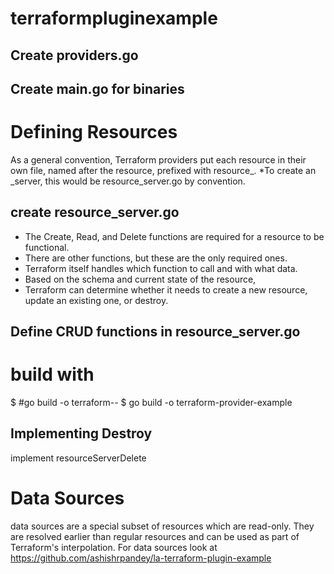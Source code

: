 # terraformpluginexample

## Create providers.go

## Create main.go for binaries



# Defining Resources

As a general convention, Terraform providers put each resource in their own file, named after the resource, prefixed with resource_. 
*To create an <provider-name>_server, this would be resource_server.go by convention.

## create resource_server.go

* The Create, Read, and Delete functions are required for a resource to be functional. 
* There are other functions, but these are the only required ones. 
* Terraform itself handles which function to call and with what data. 
* Based on the schema and current state of the resource, 
* Terraform can determine whether it needs to create a new resource, update an existing one, or destroy.

## Define CRUD functions in resource_server.go

# build with
$ #go build -o terraform-<provider-type>-<provider-name>
$ go build -o terraform-provider-example

## Implementing Destroy
 implement resourceServerDelete


# Data Sources
data sources are a special subset of resources which are read-only. 
They are resolved earlier than regular resources and can be used as part of Terraform's interpolation.
For data sources look at https://github.com/ashishrpandey/la-terraform-plugin-example

